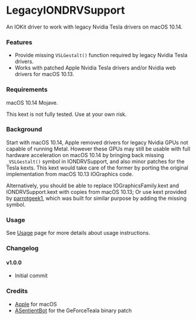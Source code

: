 LegacyIONDRVSupport
=================

An IOKit driver to work with legacy Nvidia Tesla drivers on macOS 10.14.

### Features
- Provide missing `VSLGestalt()` function required by legacy Nvidia Tesla drivers.
- Works with patched Apple Nvidia Tesla drivers and/or Nvidia web drivers for macOS 10.13.

### Requirements
macOS 10.14 Mojave.

This kext is not fully tested. Use at your own risk.

### Background
Start with macOS 10.14, Apple removed drivers for legacy Nvidia GPUs not capable of running Metal. However these GPUs may still be usable with full hardware acceleration on macOS 10.14 by bringing back missing `_VSLGestalt()` symbol in IONDRVSupport, and also minor patches for the Tesla kexts. This kext would take care of the former by porting the original implementation from macOS 10.13 IOGraphics code.

Alternatively, you should be able to replace IOGraphicsFamily.kext and IONDRVSupport.kext with copies from macOS 10.13; Or use kext provided by [parrotgeek1](https://forums.macrumors.com/threads/macos-10-14-mojave-on-unsupported-macs-thread.2121473/page-60#post-26211398), which was built for similar purpose by adding the missing symbol.

### Usage
See [Usage](https://github.com/linzhouyu/LegacyIONDRVSupport/blob/master/Usage.md) page for more details about usage instructions.

### Changelog
#### v1.0.0
- Initial commit

### Credits
- [Apple](https://www.apple.com) for macOS
- [ASentientBot](https://forums.macrumors.com/threads/macos-10-14-mojave-on-unsupported-macs-thread.2121473/page-102#post-26239785) for the GeForceTeala binary patch
